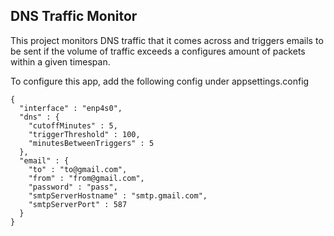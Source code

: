## DNS Traffic Monitor

This project monitors DNS traffic that it comes across and triggers emails to be sent if
the volume of traffic exceeds a configures amount of packets within a given timespan.

To configure this app, add the following config under appsettings.config

```
{
  "interface" : "enp4s0",
  "dns" : {
    "cutoffMinutes" : 5,
    "triggerThreshold" : 100,
    "minutesBetweenTriggers" : 5
  },
  "email" : {
    "to" : "to@gmail.com",
    "from" : "from@gmail.com",
    "password" : "pass",
    "smtpServerHostname" : "smtp.gmail.com",
    "smtpServerPort" : 587
  }
}
 ```